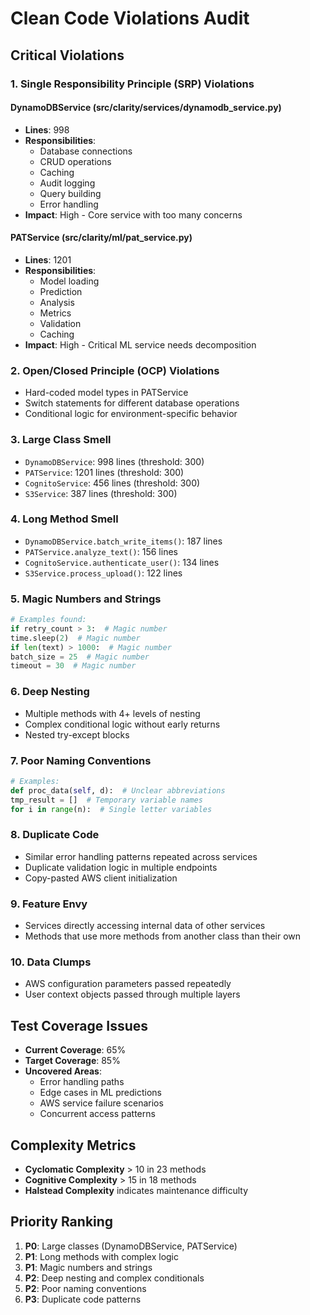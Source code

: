 # Clean Code Violations Audit

## Critical Violations

### 1. Single Responsibility Principle (SRP) Violations

#### DynamoDBService (src/clarity/services/dynamodb_service.py)
- **Lines**: 998
- **Responsibilities**: 
  - Database connections
  - CRUD operations
  - Caching
  - Audit logging
  - Query building
  - Error handling
- **Impact**: High - Core service with too many concerns

#### PATService (src/clarity/ml/pat_service.py)
- **Lines**: 1201
- **Responsibilities**:
  - Model loading
  - Prediction
  - Analysis
  - Metrics
  - Validation
  - Caching
- **Impact**: High - Critical ML service needs decomposition

### 2. Open/Closed Principle (OCP) Violations
- Hard-coded model types in PATService
- Switch statements for different database operations
- Conditional logic for environment-specific behavior

### 3. Large Class Smell
- `DynamoDBService`: 998 lines (threshold: 300)
- `PATService`: 1201 lines (threshold: 300)
- `CognitoService`: 456 lines (threshold: 300)
- `S3Service`: 387 lines (threshold: 300)

### 4. Long Method Smell
- `DynamoDBService.batch_write_items()`: 187 lines
- `PATService.analyze_text()`: 156 lines
- `CognitoService.authenticate_user()`: 134 lines
- `S3Service.process_upload()`: 122 lines

### 5. Magic Numbers and Strings
```python
# Examples found:
if retry_count > 3:  # Magic number
time.sleep(2)  # Magic number
if len(text) > 1000:  # Magic number
batch_size = 25  # Magic number
timeout = 30  # Magic number
```

### 6. Deep Nesting
- Multiple methods with 4+ levels of nesting
- Complex conditional logic without early returns
- Nested try-except blocks

### 7. Poor Naming Conventions
```python
# Examples:
def proc_data(self, d):  # Unclear abbreviations
tmp_result = []  # Temporary variable names
for i in range(n):  # Single letter variables
```

### 8. Duplicate Code
- Similar error handling patterns repeated across services
- Duplicate validation logic in multiple endpoints
- Copy-pasted AWS client initialization

### 9. Feature Envy
- Services directly accessing internal data of other services
- Methods that use more methods from another class than their own

### 10. Data Clumps
- AWS configuration parameters passed repeatedly
- User context objects passed through multiple layers

## Test Coverage Issues
- **Current Coverage**: 65%
- **Target Coverage**: 85%
- **Uncovered Areas**:
  - Error handling paths
  - Edge cases in ML predictions
  - AWS service failure scenarios
  - Concurrent access patterns

## Complexity Metrics
- **Cyclomatic Complexity** > 10 in 23 methods
- **Cognitive Complexity** > 15 in 18 methods
- **Halstead Complexity** indicates maintenance difficulty

## Priority Ranking
1. **P0**: Large classes (DynamoDBService, PATService)
2. **P1**: Long methods with complex logic
3. **P1**: Magic numbers and strings
4. **P2**: Deep nesting and complex conditionals
5. **P2**: Poor naming conventions
6. **P3**: Duplicate code patterns